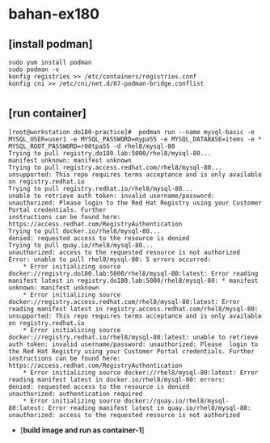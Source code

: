 # bahan-ex180

## [**install podman**]
	sudo yum install podman
	sudo podman -v
	konfig registries >> /etc/containers/registries.conf
	konfig cni >> /etc/cni/net.d/87-podman-bridge.conflist
#
## [**run container**]
	[root@workstation do180-practice]#  podman run --name mysql-basic -e MYSQL_USER=user1 -e MYSQL_PASSWORD=mypa55 -e MYSQL_DATABASE=items -e * MYSQL_ROOT_PASSWORD=r00tpa55 -d rhel8/mysql-80
	Trying to pull registry.do180.lab:5000/rhel8/mysql-80...
	manifest unknown: manifest unknown
	Trying to pull registry.access.redhat.com/rhel8/mysql-80...
	unsupported: This repo requires terms acceptance and is only available on registry.redhat.io
	Trying to pull registry.redhat.io/rhel8/mysql-80...
	unable to retrieve auth token: invalid username/password: unauthorized: Please login to the Red Hat Registry using your Customer Portal credentials. Further
	instructions can be found here: https://access.redhat.com/RegistryAuthentication
	Trying to pull docker.io/rhel8/mysql-80...
	denied: requested access to the resource is denied
	Trying to pull quay.io/rhel8/mysql-80...
	unauthorized: access to the requested resource is not authorized
	Error: unable to pull rhel8/mysql-80: 5 errors occurred:
        * Error initializing source docker://registry.do180.lab:5000/rhel8/mysql-80:latest: Error reading manifest latest in registry.do180.lab:5000/rhel8/mysql-80: * manifest unknown: manifest unknown
        * Error initializing source docker://registry.access.redhat.com/rhel8/mysql-80:latest: Error reading manifest latest in registry.access.redhat.com/rhel8/mysql-80: unsupported: This repo requires terms acceptance and is only available on registry.redhat.io
        * Error initializing source docker://registry.redhat.io/rhel8/mysql-80:latest: unable to retrieve auth token: invalid username/password: unauthorized: Please  login to the Red Hat Registry using your Customer Portal credentials. Further instructions can be found here: https://access.redhat.com/RegistryAuthentication
        * Error initializing source docker://rhel8/mysql-80:latest: Error reading manifest latest in docker.io/rhel8/mysql-80: errors:
	denied: requested access to the resource is denied
	unauthorized: authentication required
        * Error initializing source docker://quay.io/rhel8/mysql-80:latest: Error reading manifest latest in quay.io/rhel8/mysql-80: unauthorized: access to the requested resource is not authorized



* [**build image and run as container-1**]
